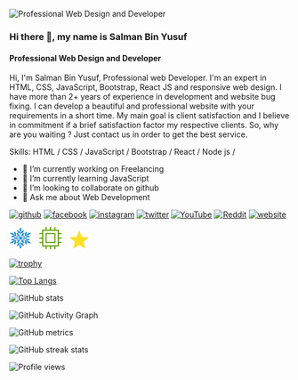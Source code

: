 ![Professional Web Design and Developer](https://pbs.twimg.com/profile_banners/1596819755968495616/1679497121/600x200)

### Hi there 👋, my name is Salman Bin Yusuf
#### Professional Web Design and Developer

Hi, I'm Salman Bin Yusuf, Professional web Developer. I'm an expert in HTML, CSS, JavaScript, Bootstrap, React JS and responsive web design. I have more than 2+ years of experience in development and website bug fixing. I can develop a beautiful and professional website with your requirements in a short time. My main goal is client satisfaction and I believe in commitment if a brief satisfaction factor my respective clients. So, why are you waiting ? Just contact us in order to get the best service.



Skills:  HTML / CSS / JavaScript / Bootstrap / React / Node js /   

- 🔭 I’m currently working on Freelancing 
- 🌱 I’m currently learning JavaScript 
- 👯 I’m looking to collaborate on github 
- 💬 Ask me about Web Development 


[<img src='https://cdn.jsdelivr.net/npm/simple-icons@3.0.1/icons/github.svg' alt='github' height='40'>](https://github.com/Yusufhossen)  [<img src='https://cdn.jsdelivr.net/npm/simple-icons@3.0.1/icons/facebook.svg' alt='facebook' height='40'>](https://www.facebook.com/salmanbinyusuf)  [<img src='https://cdn.jsdelivr.net/npm/simple-icons@3.0.1/icons/instagram.svg' alt='instagram' height='40'>](https://www.instagram.com/salmanbinsalmanbin/)  [<img src='https://cdn.jsdelivr.net/npm/simple-icons@3.0.1/icons/twitter.svg' alt='twitter' height='40'>](https://twitter.com/salmanbinyusuf)  [<img src='https://cdn.jsdelivr.net/npm/simple-icons@3.0.1/icons/youtube.svg' alt='YouTube' height='40'>](https://www.youtube.com/channel/salmanbinyusuf)  [<img src='https://cdn.jsdelivr.net/npm/simple-icons@3.0.1/icons/reddit.svg' alt='Reddit' height='40'>](https://www.reddit.com/user/sb__yusuf)  [<img src='https://cdn.jsdelivr.net/npm/simple-icons@3.0.1/icons/icloud.svg' alt='website' height='40'>](https://www.fiverr.com/sb__yusuf?up_rollout=true)  

<a href='https://archiveprogram.github.com/'><img src='https://raw.githubusercontent.com/acervenky/animated-github-badges/master/assets/acbadge.gif' width='40' height='40'></a> <a href='https://docs.github.com/en/developers'><img src='https://raw.githubusercontent.com/acervenky/animated-github-badges/master/assets/devbadge.gif' width='40' height='40'></a> <a href='https://stars.github.com/'><img src='https://raw.githubusercontent.com/acervenky/animated-github-badges/master/assets/starbadge.gif' width='35' height='35'></a> 

[![trophy](https://github-profile-trophy.vercel.app/?username=Yusufhossen)](https://github.com/ryo-ma/github-profile-trophy)

[![Top Langs](https://github-readme-stats.vercel.app/api/top-langs/?username=Yusufhossen)](https://github.com/anuraghazra/github-readme-stats)

![GitHub stats](https://github-readme-stats.vercel.app/api?username=Yusufhossen&show_icons=true&count_private=true)  

![GitHub Activity Graph](https://activity-graph.herokuapp.com/graph?username=Yusufhossen)  

![GitHub metrics](https://metrics.lecoq.io/Yusufhossen)  

![GitHub streak stats](https://streak-stats.demolab.com/?user=Yusufhossen)  

![Profile views](https://gpvc.arturio.dev/Yusufhossen)  

